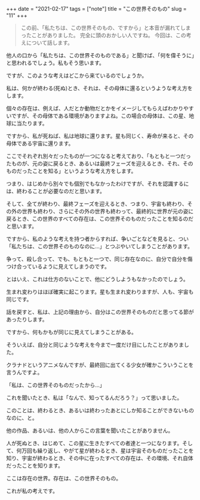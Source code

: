 +++
date = "2021-02-17"
tags = ["note"]
title = "この世界そのもの"
slug = "11"
+++

> この前、「私たちは、この世界そのもの、ですから」と本音が漏れてしまったことがありました。
> 完全に頭のおかしい人ですね。
> 今回は、この考えについて話します。

他人の口から「私たちは、この世界そのものである」と聞けば、「何を偉そうに」と思われるでしょう。私もそう思います。

ですが、このような考えはどこから来ているのでしょうか。

私は、何かが終わる(死ぬ)とき、それは、その母体に還るというような考え方をします。

個々の存在は、例えば、人だとか動物だとかをイメージしてもらえばわかりやすいですが、その母体である環境がありますよね。この場合の母体は、この星、地球に当たります。

ですから、私が死ねば、私は地球に還ります。星も同じく、寿命が来ると、その母体である宇宙に還ります。

ここでそれぞれ別々だったものが一つになると考えており、「もともと一つだったものが、元の姿に戻るとき、あるいは最終フェーズを迎えるとき、それ、そのものだったことを知る」というような考え方をします。

つまり、はじめから別々でも個別でもなかったわけですが、それを認識するには、終わることが必要なのだと思います。

そして、全てが終わり、最終フェーズを迎えるとき、つまり、宇宙も終わり、その外の世界も終わり、さらにその外の世界も終わって、最終的に世界が元の姿に戻るとき、この世界のすべての存在は、この世界そのものだったことを知るのだと思います。

ですから、私のような考えを持つ者からすれば、争いごとなどを見ると、つい「私たちは、この世界そのものなのに...」とつぶやいてしまうことがあります。

争って、殺し合って、でも、もともと一つで、同じ存在なのに、自分で自分を傷つけ合っているように見えてしまうのです。

とはいえ、これは仕方のないことで、他にどうしようもなかったのでしょう。

生まれ変わりはほぼ確実に起こります。星も生まれ変わりますが、人も、宇宙も同じです。

話を戻すと、私は、上記の理由から、自分はこの世界そのものだと思ってる節があったりします。

ですから、何もかもが同じに見えてしまうことがある。

そういえば、自分と同じような考えを今まで一度だけ目にしたことがありました。

クラナドというアニメなんですが、最終回に出てくる少女が確かこういうことを言うんですよ。

「私は、この世界そのものだったから...」

これを聞いたとき、私は「なんで、知ってるんだろう？」って思いました。

このことは、終わるとき、あるいは終わったあとにしか知ることができないものなのに、と。

他の作品、あるいは、他の人からこの言葉を聞いたことがありません。

人が死ぬとき、はじめて、この星に生きたすべての者達と一つになります。そして、何万回も繰り返し、やがて星が終わるとき、星は宇宙そのものだったことを知り、宇宙が終わるとき、その中に在ったすべての存在は、その環境、それ自体だったことを知ります。

ここは存在の世界。存在は、この世界そのもの。

これが私の考えです。


